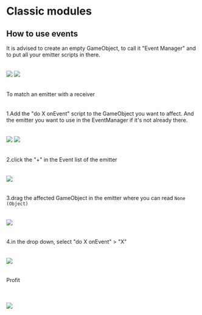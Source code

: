 # Classic modules

## How to use events

It is advised to create an empty GameObject, to call it "Event Manager" and to put all your emitter scripts in there.
<br/>
<br/>
<br/>
![](readme_resources/emitter/1.PNG)
![](readme_resources/emitter/2.PNG)
<br/>
<br/>
<br/>
To match an emitter with a receiver
<br/>
<br/>
<br/>
1.Add the "do X onEvent" script to the GameObject you want to affect. And the emitter you want to use in the EventManager if it's not already there.
<br/>
<br/>
<br/>
![](readme_resources/emitter/3.PNG)
![](readme_resources/emitter/4.PNG)
<br/>
<br/>
<br/>
2.click the "+" in the Event list of the emitter
<br/>
<br/>
<br/>
![](readme_resources/emitter/5.PNG)
<br/>
<br/>
<br/>
3.drag the affected GameObject in the emitter where you can read `None (Object)`
<br/>
<br/>
<br/>
![](readme_resources/emitter/6.PNG)
<br/>
<br/>
<br/>
4.in the drop down, select "do X onEvent" > "X"
<br/>
<br/>
<br/>
![](readme_resources/emitter/7.PNG)
<br/>
<br/>
<br/>
Profit  
<br/>
<br/>
<br/>
![](readme_resources/emitter/final.gif)
